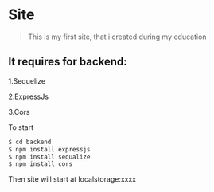 Site
==========================================================

>This is my first site, that i created during my education

It requires for backend:
---------------------------------------------------------

1.Sequelize

2.ExpressJs

3.Cors


To start 
```bash
$ cd backend
$ npm install expressjs
$ npm install sequalize
$ npm install cors
```
Then site will start at localstorage:xxxx
